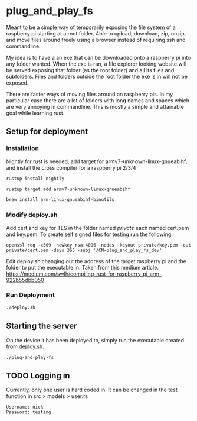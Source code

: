 # plug_and_play_fs

Meant to be a simple way of temporarily exposing the file system of a raspberry pi starting at a root folder. 
Able to upload, download, zip, unzip, and move files around freely using a browser instead of requiring ssh and commandline.

My idea is to have a an exe that can be downloaded onto a raspberry pi into any folder wanted. 
When the exe is ran, a file explorer looking website will be served exposing that folder (as the root folder) and all its files and subfolders.
Files and folders outside the root folder the exe is in will not be exposed.

There are faster ways of moving files around on raspberry pis. In my particular case there are a lot of folders with long names and spaces which are very annoying in commandline. This is mostly a simple and attainable goal while learning rust.

## Setup for deployment
### Installation
Nightly for rust is needed, add target for armv7-unknown-linux-gnueabihf, and install the cross compiler for a raspberry pi 2/3/4
```sh
rustup install nightly

rustup target add armv7-unknown-linux-gnueabihf

brew install arm-linux-gnueabihf-binutils
```
### Modify deploy.sh
Add cert and key for TLS in the folder named *private* each named cert.pem and key.pem.
To create self signed files for testing run the following:
```
openssl req -x509 -newkey rsa:4096 -nodes -keyout private/key.pem -out private/cert.pem -days 365 -subj '/CN=plug_and_play_fs_dev'
````
Edit deploy.sh changing out the address of the target raspberry pi and the folder to put the executable in. Taken from this medium article. <https://medium.com/swlh/compiling-rust-for-raspberry-pi-arm-922b55dbb050>
### Run Deployment
```sh
./deploy.sh
```

## Starting the server
On the device it has been deployed to, simply run the executable created from deploy.sh.
```sh
./plug-and-play-fs
```

## TODO Logging in
Currently, only one user is hard coded in. It can be changed in the test function in src > models > user.rs
```
Username: nick
Password: testing
```